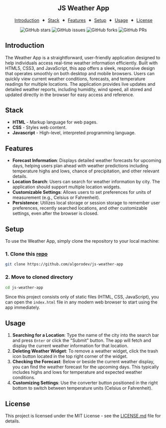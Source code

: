 <div align="center">
    <h2>JS Weather App</h2>
</div>
<div align="center">

[Introduction](#introduction)
<span>&nbsp;✦&nbsp;</span>
[Stack](#stack)
<span>&nbsp;✦&nbsp;</span>
[Features](#features)
<span>&nbsp;✦&nbsp;</span>
[Setup](#setup)
<span>&nbsp;✦&nbsp;</span>
[Usage](#usage)
<span>&nbsp;✦&nbsp;</span>
[License](#license)

</div>

<div align="center">

![GitHub stars](https://img.shields.io/github/stars/algorodev/js-weather-app)
![GitHub issues](https://img.shields.io/github/issues/algorodev/js-weather-app)
![GitHub forks](https://img.shields.io/github/forks/algorodev/js-weather-app)
![GitHub PRs](https://img.shields.io/github/issues-pr/algorodev/js-weather-app)

</div>

## Introduction

The Weather App is a straightforward, user-friendly application designed to help individuals access real-time weather
information efficiently. Built with HTML5, CSS3, and JavaScript, this app offers a sleek, responsive design that
operates smoothly on both desktop and mobile browsers. Users can quickly view current weather conditions, forecasts, and
temperature readings for multiple locations. The application provides live updates and detailed weather reports,
including humidity, wind speed, all stored and updated directly in the browser for easy access and reference.

## Stack

- **HTML** - Markup language for web pages.
- **CSS** - Styles web content.
- **Javascript** - High-level, interpreted programming language.

## Features

- **Forecast Information**: Displays detailed weather forecasts for upcoming days, helping users plan ahead with weather
  predictions including temperature highs and lows, chance of precipitation, and other relevant details.
- **Location Search**: Users can search for weather information by city. The application should support multiple
  location widgets.
- **Customizable Settings**: Allows users to set preferences for units of measurement (e.g., Celsius or Fahrenheit).
- **Persistence**: Utilizes local storage or session storage to remember user preferences, recently searched locations,
  and other customizable settings, even after the browser is closed.

## Setup

To use the Weather App, simply clone the repository to your local machine:

### 1. Clone this [repo](https://github.com/algorodev/js-weather-app)

```bash
git clone https://github.com/algorodev/js-weather-app
```

### 2. Move to cloned directory

```bash
cd js-weather-app
```

Since this project consists only of static files (HTML, CSS, JavaScript), you can open the `index.html` file in any
modern web browser to start using the app immediately.

## Usage

1. **Searching for a Location**: Type the name of the city into the search bar and press `Enter` or click the
   "Submit" button. The app will fetch and display the current weather information for that location.
2. **Deleting Weather Widget**: To remove a weather widget, click the trash icon button located in the top right corner
   of the widget.
3. **Checking the Forecast**: Below or beside the current weather display, you can find the weather forecast for the
   upcoming days. This typically includes highs and lows for temperature and expected weather conditions.
4. **Customizing Settings**: Use the converter button positioned in the right bottom to switch between temperature
   units (Celsius or Fahrenheit).

## License

This project is licensed under the MIT License - see the [LICENSE.md](LICENSE) file for details.
